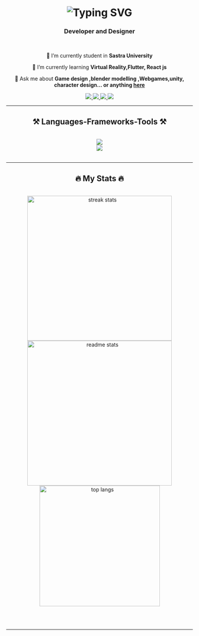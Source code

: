 

<h1 align="center">

  <img src="https://readme-typing-svg.herokuapp.com/?font=Righteous&size=35&color=red&center=true&vCenter=true&width=500&height=70&duration=4000&lines=Hey+Everyone!+👋;+I'm+Jeeva+Krishna!;" alt="Typing SVG" />



 
</h1>

<h3 align="center"> Developer and Designer </h3>

<br/>

<div align="center">
 
 🔭 I’m currently student in **Sastra University**
 
 🌱 I’m currently learning **Virtual Reality,Flutter, React js**

💬 Ask me about **Game design ,blender modelling ,Webgames,unity, character design... or anything [here](https://github.com/Jeevakrishna/Jeevakrishna/issues)**

 </div>
 
<div align="center"> 
  <a href="mailto:jeevakrishna073@gmail.com">
    <img src="https://img.shields.io/badge/Gmail-333333?style=for-the-badge&logo=gmail&logoColor=red" />
  </a>
  <a href="https://linkedin.com/in/jeevakrishna73" target="_blank">
    <img src="https://img.shields.io/badge/LinkedIn-0077B5?style=for-the-badge&logo=linkedin&logoColor=white" target="_blank" />
  </a>
     </a>
   
   <a href="https://twitter.com/Jeevakrish73" target="_blank">
     <img src="https://img.shields.io/badge/Twitter-1DA1F2?style=for-the-badge&logo=twitter&logoColor=white" target="_blank" /> 
    </a>
    <a href="https://www.instagram.com/jeevakrishna._.73/" target="_blank">
     <img src="https://img.shields.io/badge/Instagram-E4405F?style=for-the-badge&logo=instagram&logoColor=white" target="_blank" /> 
  </a>
 
</div>

 <hr/>
 
<h2 align="center">⚒️ Languages-Frameworks-Tools ⚒️</h2>
<br/>
<div align="center">
    <img src="https://skillicons.dev/icons?i=unity,blender,cpp,mongodb,java,mysql,threejs,python,figma" /><br>
    <img src="https://skillicons.dev/icons?i=html,css,javascript,react js,vscode,github,git,tailwind,nextjs,typescript,drizzle" />
   
</div>

<br/>
<hr/>



<h2 align="center">🔥 My Stats 🔥</h2>
<br>
<div align=center>
  <img width=390 src="https://github-readme-streak-stats-salesp07.vercel.app/?user=Jeevakrishna&count_private=true&theme=react&border_radius=10" alt="streak stats"/>
  <img width=390 src="https://github-readme-stats-salesp07.vercel.app/api?username=Jeevakrishna&count_private=true&show_icons=true&theme=react&rank_icon=github&border_radius=10" alt="readme stats" />
  <br/>
  <img width=325 align="center" src="https://github-readme-stats-salesp07.vercel.app/api/top-langs/?username=Jeevakrishna&hide=HTML&langs_count=8&layout=compact&theme=react&border_radius=10&size_weight=0.5&count_weight=0.5&exclude_repo=github-readme-stats" alt="top langs" />
</div>

<br/><br/>
<hr/>

